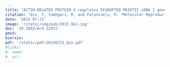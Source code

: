 ```yaml
---
title: "ACTIN-RELATED PROTEIN 6 regulates DISRUPTED MEIOTIC cDNA 1 gene expression in Arabidopsis thaliana ovules"
citation: "Qin, Y, Yadegari, R, and Palanivelu, R. *Molecular Reproduction and Development*. 2015."
date: '2015-07-23'
image: '/static/img/pub/2015_Qin.jpg'
doi: '10.1002/mrd.22472'
pmid: 
biorxiv:
pdf: '/static/pdf/20150723_Qin.pdf'
#links:
#- name: 
#  url: 
---
```

